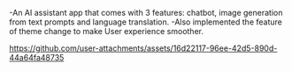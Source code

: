 


-An AI assistant app that comes with 3 features: chatbot, image generation from text prompts and language translation.
-Also implemented the feature of theme change to make User experience smoother.

https://github.com/user-attachments/assets/16d22117-96ee-42d5-890d-44a64fa48735



